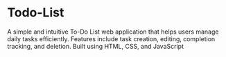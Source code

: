 # Todo-List
A simple and intuitive To-Do List web application that helps users manage daily tasks efficiently. Features include task creation, editing, completion tracking, and deletion. Built using HTML, CSS, and JavaScript
